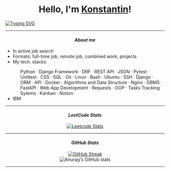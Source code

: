 <h1 align="center">Hello, I'm 
  <a href="https://t.me/KNST_XXX" target="_blank">Konstantin</a>!
</h1>
<a href="https://t.me/KNST_XXX"><img src="https://readme-typing-svg.herokuapp.com?font=Segoe+UI&weight=300&size=20&duration=3333&pause=1000&color=F7F7F7&background=FFFFFF00&repeat=false&random=false&width=1000&height=30&center=true&lines=Python-developer+from+Moscow,+22+y.o." alt="Typing SVG" /></a>
<hr>
<h4 align="center"><i>About me</i></h4>
<ul>
  <li>In active job search</li>
  <li>Formats: full-time job, remote job, combined work, projects</li>
  <li>My tech. stacks:</li>
    <ul>
      Python &#183 Django Framework &#183 DRF &#183 REST API &#183 JSON &#183 Pytest &#183 Unittest &#183 CSS &#183 SQL &#183 Git &#183 Linux &#183 Bash &#183 Ubuntu &#183 SSH &#183 Django &#183 ORM &#183 API &#183 Docker &#183 Algorithms and Data Structure &#183 Nginx &#183 DBMS &#183 FastAPI &#183 Web App Development &#183 Requests &#183 OOP &#183 Tasks Tracking Sytems &#183 Kanban &#183 Notion
    </ul>
  <li>IBM</li>
</ul>
<hr>
<h4 align="center"><i>LeetCode Stats</i></h4>
<div align="center">
  
  [![Leetcode Stats](https://leetcard.jacoblin.cool/knst_xxx?ext=heatmap)](https://leetcode.com/u/knst_xxx)
</div>
<hr>
<h4 align="center"><i>GitHub Stats</i></h4>
<div align="center">
  <a href="https://git.io/streak-stats">
    <img src="https://streak-stats.demolab.com/?user=Knstxx&theme=merko" alt="GitHub Streak" />
  </a>
</div>
<div align="center">
  <img src="https://github-readme-stats.vercel.app/api?username=Knstxx&show_icons=true&theme=highcontrast" alt="Anurag's GitHub stats" />
</div>
<hr>
